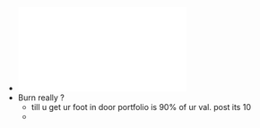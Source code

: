 - ![Burn Your Portfolio (Michael Janda) (z-lib.org).pdf](../assets/Burn_Your_Portfolio_(Michael_Janda)_(z-lib.org)_1657207139528_0.pdf)
- Burn really ?
	- till u get ur foot in door portfolio is 90% of ur val. post its 10
	-